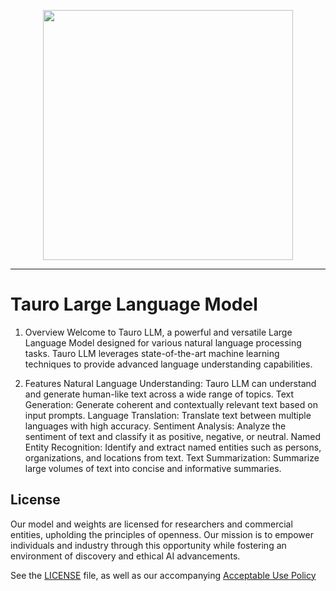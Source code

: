 <p align="center">
  <img src="C:\Users\Pablo\Documents\Tauro 4 Huggingface\Tauro-Type GEN\Tauro.jpg" width="400"/>
</p>

<p align="center">


---


# Tauro Large Language Model

1. Overview
Welcome to Tauro LLM, a powerful and versatile Large Language Model designed for various natural language processing tasks. Tauro LLM leverages state-of-the-art machine learning techniques to provide advanced language understanding capabilities.

2. Features
Natural Language Understanding: Tauro LLM can understand and generate human-like text across a wide range of topics.
Text Generation: Generate coherent and contextually relevant text based on input prompts.
Language Translation: Translate text between multiple languages with high accuracy.
Sentiment Analysis: Analyze the sentiment of text and classify it as positive, negative, or neutral.
Named Entity Recognition: Identify and extract named entities such as persons, organizations, and locations from text.
Text Summarization: Summarize large volumes of text into concise and informative summaries.

## License

Our model and weights are licensed for researchers and commercial entities, upholding the principles of openness. Our mission is to empower individuals and industry through this opportunity while fostering an environment of discovery and ethical AI advancements.

See the [LICENSE](LICENSE) file, as well as our accompanying [Acceptable Use Policy](USE_POLICY.md)

